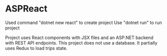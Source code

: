 # ASPReact

Used command "dotnet new react" to create project
Use "dotnet run" to run project

Project uses React components with JSX files and an ASP.NET backend with REST API endpoints. This project does not use a database. It partially uses Redux to load trips state.
